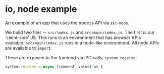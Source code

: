 # io, node example
An example of an app that uses the node.js API via `ssc-node`.

We build two files -- `src/index.js` and `src/main/index.js`. The first is our 'client-side' JS. This runs in an environment that has browser APIs available. `src/main/index.js` runs in a node-like environment. All node APIs are available to `import`.

These are exposed to the frontend via IPC calls, `system.receive`:
```js
system.receive = async (command, value) => {
```

